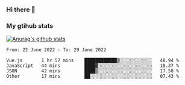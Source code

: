 ### Hi there 👋

### My gtihub stats

[![Anurag's github stats](https://github-readme-stats.vercel.app/api?username=gaozhidong)](https://github.com/gaozhidong/github-readme-stats)

<!--START_SECTION:waka-->

```text
From: 22 June 2022 - To: 29 June 2022

Vue.js       1 hr 57 mins    ████████████▒░░░░░░░░░░░░   48.94 %
JavaScript   44 mins         ████▓░░░░░░░░░░░░░░░░░░░░   18.37 %
JSON         42 mins         ████▒░░░░░░░░░░░░░░░░░░░░   17.58 %
Other        17 mins         ██░░░░░░░░░░░░░░░░░░░░░░░   07.43 %
```

<!--END_SECTION:waka-->